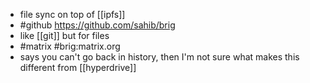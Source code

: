 - file sync on top of [[ipfs]]
- #github https://github.com/sahib/brig
- like [[git]] but for files
- #matrix #brig:matrix.org
- says you can't go back in history, then I'm not sure what makes this different from [[hyperdrive]]




